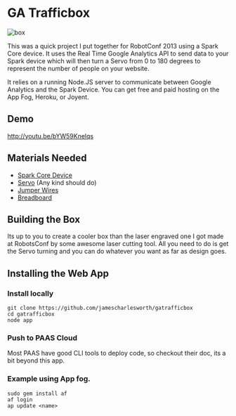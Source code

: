 # GA Trafficbox

![box](https://raw.github.com/jamescharlesworth/gatrafficbox/master/public/images/box.jpg)

This was a quick project I put together for RobotConf 2013 using a Spark Core device. It uses the Real Time
Google Analytics API to send data to your Spark device which will then turn a Servo from 0 to 180 degrees 
to represent the number of people on your website.

It relies on a running Node.JS server to communicate between Google Analytics and the Spark Device. You can get
free and paid hosting on the App Fog, Heroku, or Joyent. 


## Demo
http://youtu.be/bYW59Knelqs

## Materials Needed
- [Spark Core Device](http://spark.io/)
- [Servo](https://www.sparkfun.com/search/results?term=servo&what=products) (Any kind should do)
- [Jumper Wires](https://www.sparkfun.com/products/124)
- [Breadboard](https://www.sparkfun.com/categories/149)


## Building the Box

Its up to you to create a cooler box than the laser engraved one I got made at RobotsConf by some awesome laser
cutting tool.
All you need to do is get the Servo turning and you can do whatever you want as far as design goes.



## Installing the Web App

### Install locally
```text
git clone https://github.com/jamescharlesworth/gatrafficbox
cd gatrafficbox
node app
```

### Push to PAAS Cloud
Most PAAS have good CLI tools to deploy code, so checkout their doc, its a bit beyond this app.
### Example using App fog.
```text
sudo gem install af
af login
ap update <name>
```




